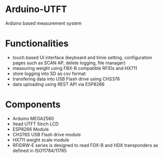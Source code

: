 # Arduino-UTFT
Arduino based measurement system

# Functionalities
- touch based UI interface (keyboard and timie setting, configuration pages such as SCAN AP, delete logging, file manager)
- measuring weight using FBX-B compatible RFIDs and HX711
- store logging into SD as csv format
- transfering data into USB Flash drive using CHS376
- data uploading using REST API via ESP8266
 

# Components
- Arduino MEGA2560
- Itead UTFT 5inch LCD
- ESP8266 Module
- CH376S USB Flash drive module
- HX711 weight scale module
- RFIDRW-E series is designed to read FDX-B and HDX transponders as defined in ISO11784/11785


